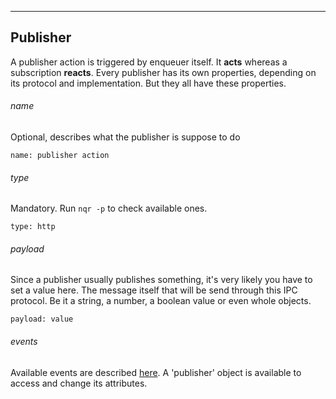 ----

## Publisher

A publisher action is triggered by enqueuer itself. It **acts** whereas a subscription **reacts**.
Every publisher has its own properties, depending on its protocol and implementation. But they all have these properties.

###### name
Optional, describes what the publisher is suppose to do

    name: publisher action

###### type
Mandatory. Run `nqr -p` to check available ones.
    
    type: http
    
###### payload
Since a publisher usually publishes something, it's very likely you have to set a value here.
The message itself that will be send through this IPC protocol. Be it a string, a number, a boolean value or even whole objects.

    payload: value
    
###### events
Available events are described [here](./events.md). A 'publisher' object is available to access and change its attributes.  

